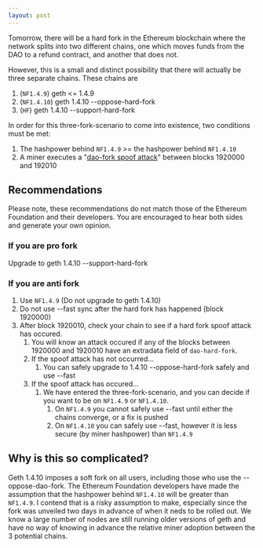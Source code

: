 ```yaml
---
layout: post
---
```


Tomorrow, there will be a hard fork in the Ethereum blockchain where the network splits into two different chains, one which moves funds from the DAO to a refund contract, and another that does not.

However, this is a small and distinct possibility that there will actually be three separate chains. These chains are

1. (`NF1.4.9`) geth <= 1.4.9
2. (`NF1.4.10`) geth 1.4.10 --oppose-hard-fork
3. (`HF`) geth 1.4.10 --support-hard-fork

In order for this three-fork-scenario to come into existence, two conditions must be met:

1. The hashpower behind `NF1.4.9` >= the hashpower behind `NF1.4.10`
2. A miner executes a "[dao-fork spoof attack](http://aakilfernandes.github.io/dao-fork-spoof-attacks)" between blocks 1920000 and 192010

## Recommendations

Please note, these recommendations do not match those of the Ethereum Foundation and their developers. You are encouraged to hear both sides and generate your own opinion.

### If you are pro fork

Upgrade to geth 1.4.10 --support-hard-fork

### If you are anti fork

1. Use `NF1.4.9` (Do not upgrade to geth 1.4.10)
2. Do not use --fast sync after the hard fork has happened (block 1920000)
3. After block 1920010, check your chain to see if a hard fork spoof attack has occured.
    1. You will know an attack occured if any of the blocks between 1920000 and 1920010 have an extradata field of `dao-hard-fork`.
    2. If the spoof attack has not occurred...
        1. You can safely upgrade to 1.4.10 --oppose-hard-fork safely and use --fast
    3. If the spoof attack has occured...
        1. We have entered the three-fork-scenario, and you can decide if you want to be on `NF1.4.9` or `NF1.4.10`.
            1. On `NF1.4.9` you cannot safely use --fast until either the chains converge, or a fix is pushed
            2. On `NF1.4.10` you can safely use --fast, however it is less secure (by miner hashpower) than `NF1.4.9`

## Why is this so complicated?

Geth 1.4.10 imposes a soft fork on all users, including those who use the --oppose-dao-fork. The Ethereum Foundation developers have made the assumption that the hashpower behind `NF1.4.10` will be greater than `NF1.4.9`. I contend that is a risky assumption to make, especially since the fork was unveiled two days in advance of when it neds to be rolled out. We know a large number of nodes are still running older versions of geth and have no way of knowing in advance the relative miner adoption between the 3 potential chains.